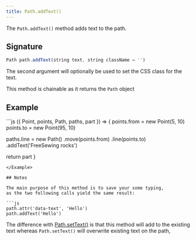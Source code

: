 ```yaml
---
title: Path.addText()
---
```


The `Path.addText()` method adds text to the path.

## Signature

```js
Path path.addText(string text, string className = '')
```

The second argument will optionally be used to set the CSS class for the text.

<Tip compact>This method is chainable as it returns the `Path` object</Tip>

## Example

<Example caption="Example of the Path.addText() method">
```js
({ Point, points, Path, paths, part }) => {
  points.from = new Point(5, 10)
  points.to = new Point(95, 10)

  paths.line = new Path()
    .move(points.from)
    .line(points.to)
    .addText('FreeSewing rocks')

  return part
}
```
</Example>

## Notes

The main purpose of this method is to save your some typing,
as the two following calls yield the same result:

```js
path.attr('data-text', 'Hello')
path.addText('Hello')
```

The difference with [Path.setText()](/reference/api/path/addtext) is that this
method will add to the existing text whereas `Path.setText()` will overwrite
existing text on the path,
